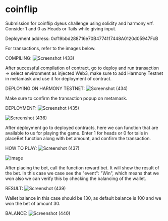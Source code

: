 # coinflip
Submission for coinflip dyeus challenge using solidity and harmony vrf.
Consider 1 and 0 as Heads or Tails while giving input.

Deployment address: 0xf19bbd288716e70B4774117448A0120d05947FcB

For transactions, refer to the images below.

COMPILING:
![Screenshot (433)](https://user-images.githubusercontent.com/72209443/166323713-52e2b260-1e43-4794-8466-c51f85f1bee3.png)


After successful compilation of contract, go to deploy and run transaction => select environment as injected Web3, make sure to add Harmony Testnet in metamask and use it for  deployment of contract.


DEPLOYING ON HARMONY TESTNET:
![Screenshot (434)](https://user-images.githubusercontent.com/72209443/166324417-66536629-276f-4d69-be71-c77f8b03e20d.png)


Make sure to confirm the transaction popup on metamask.


DEPLOYMENT:
![Screenshot (435)](https://user-images.githubusercontent.com/72209443/166324722-9629ca2a-1022-434f-92d1-87a8c0f8694f.png)

![Screenshot (436)](https://user-images.githubusercontent.com/72209443/166324733-c46d8dc2-2aa1-46fd-aede-7e7ff423181f.png)


After deployment go to deployed contracts, here we can function that are available to us for playing the game. Enter 1 for heads or 0 for tails in placeBet function along with bet amount, and confirm the transaction.


HOW TO PLAY:
![Screenshot (437)](https://user-images.githubusercontent.com/72209443/166325004-e4e07fe8-6992-4dc8-a13c-f5e87f5f940c.png)

![image](https://user-images.githubusercontent.com/72209443/166325355-0ee8436a-766e-4789-b44f-5dd608e6551b.png)


After placing the bet, call the function reward bet. It will show the result of the bet. In this case we case see the "event": "Win", which means that we won also we can verify this by checking the balancing of the wallet.


RESULT:
![Screenshot (439)](https://user-images.githubusercontent.com/72209443/166325497-785b846b-1010-43bb-97be-91fbd72e8de6.png)


Wallet balance in this case should be 130, as default balance is 100 and we won the bet of amount 30.


BALANCE:
![Screenshot (440)](https://user-images.githubusercontent.com/72209443/166325930-69ea3d39-96df-4c72-bb26-177f4b59ebaf.png)



